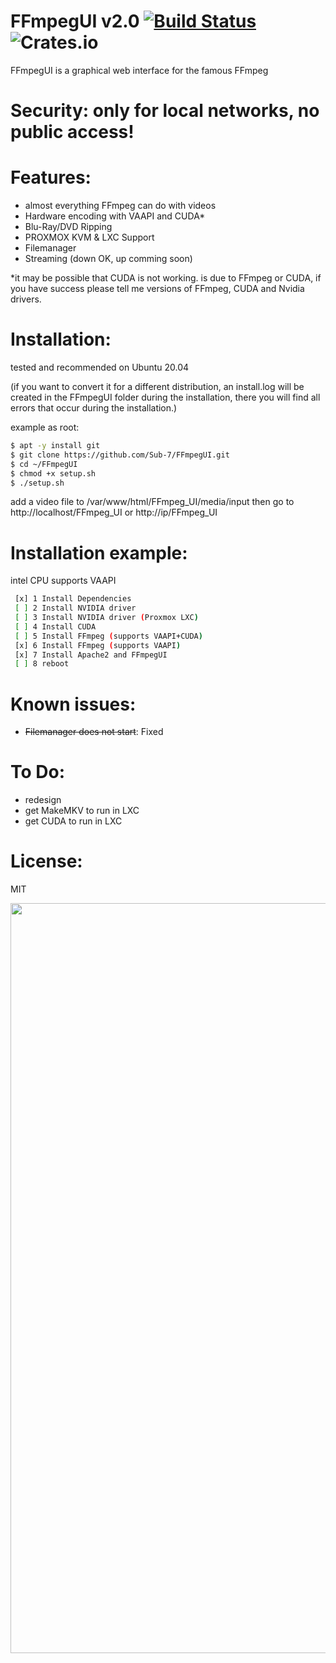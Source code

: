 # FFmpegUI v2.0 [![Build Status](https://travis-ci.com/Sub-7/FFmpegUI.svg?branch=master)](https://travis-ci.com/Sub-7/FFmpegUI) ![Crates.io](https://img.shields.io/crates/l/rustc-serialize.svg)
FFmpegUI is a graphical web interface for the famous FFmpeg

# Security: only for local networks, no public access!

# Features:
- almost everything FFmpeg can do with videos
- Hardware encoding with VAAPI and CUDA*
- Blu-Ray/DVD Ripping
- PROXMOX KVM & LXC Support
- Filemanager
- Streaming (down OK, up comming soon)

*it may be possible that CUDA is not working.
is due to FFmpeg or CUDA,
if you have success please tell me versions of FFmpeg, CUDA and Nvidia drivers.

# Installation:
 tested and recommended on Ubuntu 20.04
 
 (if you want to convert it for a different distribution, an install.log will be created in the FFmpegUI folder during the installation, there you will find all errors that occur during the installation.)
 
 example as root:
```sh
$ apt -y install git
$ git clone https://github.com/Sub-7/FFmpegUI.git
$ cd ~/FFmpegUI
$ chmod +x setup.sh
$ ./setup.sh
```
add a video file to /var/www/html/FFmpeg_UI/media/input
then go to http://localhost/FFmpeg_UI or http://ip/FFmpeg_UI

# Installation example:
intel CPU supports VAAPI
```sh
 [x] 1 Install Dependencies
 [ ] 2 Install NVIDIA driver
 [ ] 3 Install NVIDIA driver (Proxmox LXC)
 [ ] 4 Install CUDA
 [ ] 5 Install FFmpeg (supports VAAPI+CUDA)
 [x] 6 Install FFmpeg (supports VAAPI)
 [x] 7 Install Apache2 and FFmpegUI
 [ ] 8 reboot
```
# Known issues:
- <del>Filemanager does not start</del>: Fixed
# To Do:
- redesign
- get MakeMKV to run in LXC
- get CUDA to run in LXC
# License:
MIT

<img align="left" width="1200" src="https://github.com/Sub-7/FFmpegUI/blob/master/FFmpeg_UI/images/FFmpeg_UI2.0.png">

